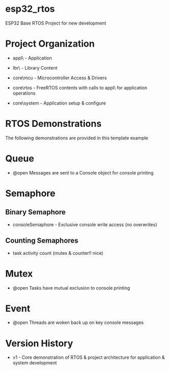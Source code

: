# esp32_rtos

ESP32 Base RTOS Project for new development

# Project Organization

- appl\ - Application

- lbr\ - Library Content

- core\mcu - Microcontroller Access & Drivers

- core\rtos - FreeRTOS contents with calls to appl\ for application operations

- core\system - Application setup & configure

# RTOS Demonstrations

The following demonstrations are provided in this template example


# Queue

- @open 	Messages are sent to a Console object for console printing		

# Semaphore

## Binary Semaphore

- consoleSemaphore - Exclusive console write access (no overwrites)

## Counting Semaphores

- task activity count (mutex & counter!! nice)

# Mutex

- @open 	Tasks have mutual exclusion to console printing

# Event

- @open 	Threads are woken back up on key console messages


# Version History

- v1 - Core demonstration of RTOS & project architecture for application & system development